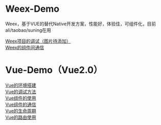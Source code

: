 # Weex-Demo
Weex，基于VUE的替代Native开发方案，性能好，体验佳，可组件化，目前ali/taobao/suning在用

[Weex项目的调试（图片待添加）](https://github.com/ymcdhr/Weex-Demo/issues/2)<br>
[Weex的组件间通信](https://github.com/ymcdhr/Weex-Demo/issues/1)


# Vue-Demo（Vue2.0）
[Vue的环境搭建](https://github.com/ymcdhr/Weex-Demo/issues/3)<br>
[Vue的调试方法](https://github.com/ymcdhr/Weex-Demo/issues/4)<br>
[Vue组件的使用]()<br>
[Vue组件的通信]()<br>
[Vue的生命周期]()<br>
[Vue的路由使用]()<br>

